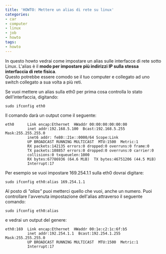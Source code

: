 ```yaml
---
title: 'HOWTO: Mettere un alias di rete su linux'
categories:
- car
- computer
- linux
- job
- howto
tags:
- howto
---
```

In questo howto vedrai come impostare un alias sulle interfacce di rete sotto
Linux. L'alias è il **modo per impostare più indirizzi IP  sulla stessa
interfaccia di rete fisica**.  
Questo potrebbe essere comodo se il tuo computer e collegato ad uno switch
collegato a sua volta a più reti.

Se vuoi mettere un alias sulla eth0 per prima cosa controlla lo stato
dell'interfaccia, digitando:

```
sudo ifconfig eth0
```

Il comando darà un output come il seguente:

```
eth0      Link encap:Ethernet  HWaddr 00:00:00:00:00:00   
          inet addr:192.168.5.100  Bcast:192.168.5.255  Mask:255.255.255.0  
          inet6 addr: fe80::21e::0000/64 Scope:Link  
          UP BROADCAST RUNNING MULTICAST  MTU:1500  Metric:1  
          RX packets:142135 errors:0 dropped:0 overruns:0 frame:0  
          TX packets:108857 errors:0 dropped:0 overruns:0 carrier:0  
          collisions:0 txqueuelen:1000  
          RX bytes:67786936 (64.6 MiB)  TX bytes:46751206 (44.5 MiB)  
          Interrupt:17
```
  
Per esempio se vuoi impostare 169.254.1.1 sulla eth0 dovrai digitare:

```
sudo ifconfig eth0:alias 169.254.1.1
```

Al posto di _"alias"_ puoi metterci quello che vuoi, anche un numero. Puoi
controllare l'avvenuta impostazione dell'alias attraverso il seguente comando:

```
sudo ifconfig eth0:alias
```

e vedrai un output del genere:

```
eth0:169  Link encap:Ethernet  HWaddr 00:1e:c2:1c:6f:b5  
          inet addr:192.254.1.1  Bcast:192.254.1.255  Mask:255.255.255.0  
          UP BROADCAST RUNNING MULTICAST  MTU:1500  Metric:1  
          Interrupt:17
```
